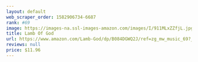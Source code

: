 ```yaml
---
layout: default 
﻿web_scraper_order: 1582906734-6687
rank: #69
image: https://images-na.ssl-images-amazon.com/images/I/911MLxZZfjL.jpg
title: Lamb Of God
url: https://www.amazon.com/Lamb-God/dp/B084DGWQ2J/ref=zg_mw_music_69?_encoding=UTF8&psc=1&refRID=X8V12YXMQG7N6EH1X8Q3
reviews: null
price: $11.96 
---
```


